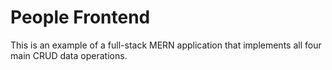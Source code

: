# People Frontend

This is an example of a full-stack MERN application that implements all four main CRUD data operations.
